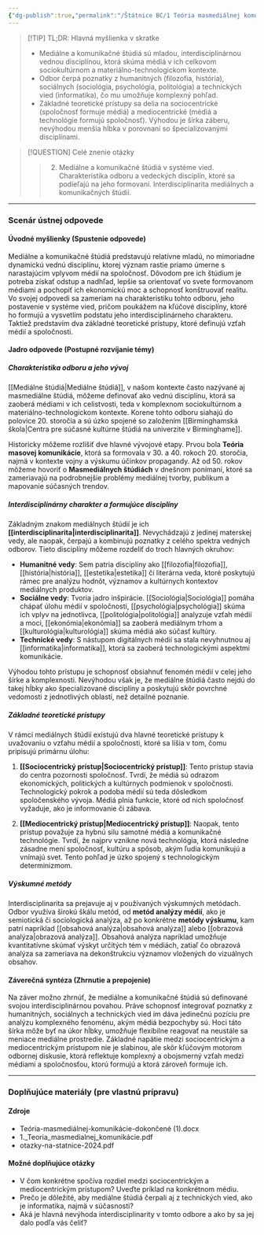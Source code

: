 ```yaml
---
{"dg-publish":true,"permalink":"/Štátnice BC/1 Teória masmediálnej komunikácie/02 Mediálne a komunikačné štúdiá v systéme vied/","tags":["štátnice"],"created":"2025-06-21T01:15:05.716+02:00","updated":"2025-06-28T19:50:36.548+02:00"}
---
```



> [!TIP] TL;DR: Hlavná myšlienka v skratke
> * Mediálne a komunikačné štúdiá sú mladou, interdisciplinárnou vednou disciplínou, ktorá skúma médiá v ich celkovom sociokultúrnom a materiálno-technologickom kontexte.
> * Odbor čerpá poznatky z humanitných (filozofia, história), sociálnych (sociológia, psychológia, politológia) a technických vied (informatika), čo mu umožňuje komplexný pohľad.
> * Základné teoretické prístupy sa delia na sociocentrické (spoločnosť formuje médiá) a mediocentrické (médiá a technológie formujú spoločnosť). Výhodou je šírka záberu, nevýhodou menšia hĺbka v porovnaní so špecializovanými disciplínami.

> [!QUESTION] Celé znenie otázky
> > 2. Mediálne a komunikačné štúdiá v systéme vied. Charakteristika odboru a vedeckých disciplín, ktoré sa podieľajú na jeho formovaní. Interdisciplinarita mediálnych a komunikačných štúdií.

---
### Scenár ústnej odpovede

#### Úvodné myšlienky (Spustenie odpovede)

Mediálne a komunikačné štúdiá predstavujú relatívne mladú, no mimoriadne dynamickú vednú disciplínu, ktorej význam rastie priamo úmerne s narastajúcim vplyvom médií na spoločnosť. Dôvodom pre ich štúdium je potreba získať odstup a nadhľad, lepšie sa orientovať vo svete formovanom médiami a pochopiť ich ekonomickú moc a schopnosť konštruovať realitu. Vo svojej odpovedi sa zameriam na charakteristiku tohto odboru, jeho postavenie v systéme vied, pričom poukážem na kľúčové disciplíny, ktoré ho formujú a vysvetlím podstatu jeho interdisciplinárneho charakteru. Taktiež predstavím dva základné teoretické prístupy, ktoré definujú vzťah médií a spoločnosti.

#### Jadro odpovede (Postupné rozvíjanie témy)

##### Charakteristika odboru a jeho vývoj

[[Mediálne štúdiá\|Mediálne štúdiá]], v našom kontexte často nazývané aj masmediálne štúdiá, môžeme definovať ako vednú disciplínu, ktorá sa zaoberá médiami v ich celistvosti, teda v komplexnom sociokultúrnom a materiálno-technologickom kontexte. Korene tohto odboru siahajú do polovice 20. storočia a sú úzko spojené so založením [[Birminghamská škola\|Centra pre súčasné kultúrne štúdiá na univerzite v Birminghame]].

Historicky môžeme rozlíšiť dve hlavné vývojové etapy. Prvou bola **Teória masovej komunikácie**, ktorá sa formovala v 30. a 40. rokoch 20. storočia, najmä v kontexte vojny a výskumu účinkov propagandy. Až od 50. rokov môžeme hovoriť o **Masmediálnych štúdiách** v dnešnom ponímaní, ktoré sa zameriavajú na podrobnejšie problémy mediálnej tvorby, publikum a mapovanie súčasných trendov.

##### Interdisciplinárny charakter a formujúce disciplíny

Základným znakom mediálnych štúdií je ich **[[interdisciplinarita\|interdisciplinarita]]**. Nevychádzajú z jedinej materskej vedy, ale naopak, čerpajú a kombinujú poznatky z celého spektra vedných odborov. Tieto disciplíny môžeme rozdeliť do troch hlavných okruhov:
* **Humanitné vedy**: Sem patria disciplíny ako [[filozofia\|filozofia]], [[história\|história]], [[estetika\|estetika]] či literárna veda, ktoré poskytujú rámec pre analýzu hodnôt, významov a kultúrnych kontextov mediálnych produktov.
* **Sociálne vedy**: Tvoria jadro inšpirácie. [[Sociológia\|Sociológia]] pomáha chápať úlohu médií v spoločnosti, [[psychológia\|psychológia]] skúma ich vplyv na jednotlivca, [[politológia\|politológia]] analyzuje vzťah médií a moci, [[ekonómia\|ekonómia]] sa zaoberá mediálnym trhom a [[kulturológia\|kulturológia]] skúma médiá ako súčasť kultúry.
* **Technické vedy**: S nástupom digitálnych médií sa stala nevyhnutnou aj [[informatika\|informatika]], ktorá sa zaoberá technologickými aspektmi komunikácie.

Výhodou tohto prístupu je schopnosť obsiahnuť fenomén médií v celej jeho šírke a komplexnosti. Nevýhodou však je, že mediálne štúdiá často nejdú do takej hĺbky ako špecializované disciplíny a poskytujú skôr povrchné vedomosti z jednotlivých oblastí, než detailné poznanie.

##### Základné teoretické prístupy

V rámci mediálnych štúdií existujú dva hlavné teoretické prístupy k uvažovaniu o vzťahu médií a spoločnosti, ktoré sa líšia v tom, čomu pripisujú primárnu úlohu:

1.  **[[Sociocentrický prístup\|Sociocentrický prístup]]**: Tento prístup stavia do centra pozornosti spoločnosť. Tvrdí, že médiá sú odrazom ekonomických, politických a kultúrnych podmienok v spoločnosti. Technologický pokrok a podoba médií sú teda dôsledkom spoločenského vývoja. Médiá plnia funkcie, ktoré od nich spoločnosť vyžaduje, ako je informovanie či zábava.

2.  **[[Mediocentrický prístup\|Mediocentrický prístup]]**: Naopak, tento prístup považuje za hybnú silu samotné médiá a komunikačné technológie. Tvrdí, že najprv vznikne nová technológia, ktorá následne zásadne mení spoločnosť, kultúru a spôsob, akým ľudia komunikujú a vnímajú svet. Tento pohľad je úzko spojený s technologickým determinizmom.

##### Výskumné metódy

Interdisciplinarita sa prejavuje aj v používaných výskumných metódach. Odbor využíva širokú škálu metód, od **metód analýzy médií**, ako je semiotická či sociologická analýza, až po konkrétne **metódy výskumu**, kam patrí napríklad [[obsahová analýza\|obsahová analýza]] alebo [[obrazová analýza\|obrazová analýza]]. Obsahová analýza napríklad umožňuje kvantitatívne skúmať výskyt určitých tém v médiách, zatiaľ čo obrazová analýza sa zameriava na dekonštrukciu významov vložených do vizuálnych obsahov.

#### Záverečná syntéza (Zhrnutie a prepojenie)

Na záver možno zhrnúť, že mediálne a komunikačné štúdiá sú definované svojou interdisciplinárnou povahou. Práve schopnosť integrovať poznatky z humanitných, sociálnych a technických vied im dáva jedinečnú pozíciu pre analýzu komplexného fenoménu, akým médiá bezpochyby sú. Hoci táto šírka môže byť na úkor hĺbky, umožňuje flexibilne reagovať na neustále sa meniace mediálne prostredie. Základné napätie medzi sociocentrickým a mediocentrickým prístupom nie je slabinou, ale skôr kľúčovým motorom odbornej diskusie, ktorá reflektuje komplexný a obojsmerný vzťah medzi médiami a spoločnosťou, ktorú formujú a ktorá zároveň formuje ich.

---

### Doplňujúce materiály (pre vlastnú prípravu)

#### Zdroje
* Teória-masmediálnej-komunikácie-dokončené (1).docx
* 1._Teoria_masmedialnej_komunikácie.pdf
* otazky-na-statnice-2024.pdf

#### Možné doplňujúce otázky
* V čom konkrétne spočíva rozdiel medzi sociocentrickým a mediocentrickým prístupom? Uveďte príklad na konkrétnom médiu.
* Prečo je dôležité, aby mediálne štúdiá čerpali aj z technických vied, ako je informatika, najmä v súčasnosti?
* Aká je hlavná nevýhoda interdisciplinarity v tomto odbore a ako by sa jej dalo podľa vás čeliť?